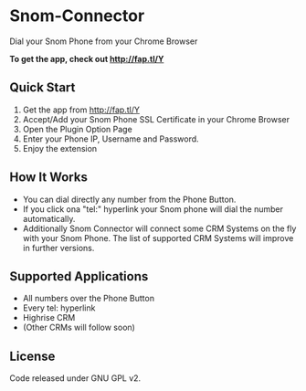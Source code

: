 # Snom-Connector
Dial your Snom Phone from your Chrome Browser

**To get the app, check out http://fap.tl/Y**

## Quick Start
1. Get the app from http://fap.tl/Y
2. Accept/Add your Snom Phone SSL Certificate in your Chrome Browser 
3. Open the Plugin Option Page
4. Enter your Phone IP, Username and Password.
5. Enjoy the extension

## How It Works
- You can dial directly any number from the Phone Button.
- If you click ona "tel:" hyperlink your Snom phone will dial the number automatically.
- Additionally Snom Connector will connect some CRM Systems on the fly with your Snom Phone. The list of supported CRM Systems will improve in further versions. 

## Supported Applications
- All numbers over the Phone Button
- Every tel: hyperlink
- Highrise CRM
- (Other CRMs will follow soon)

## License
Code released under GNU GPL v2.
